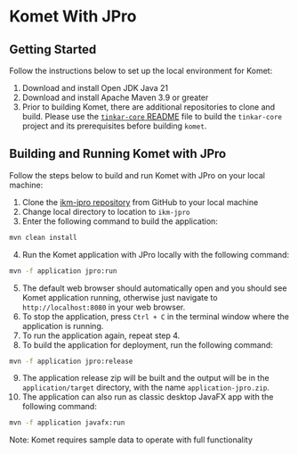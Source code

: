 # Komet With JPro
## Getting Started
Follow the instructions below to set up the local environment for Komet:

1. Download and install Open JDK Java 21
2. Download and install Apache Maven 3.9 or greater
3. Prior to building Komet, there are additional repositories to clone and build. Please use
   the [`tinkar-core` README](https://github.com/ikmdev/tinkar-core/blob/main/README.md) file to build the `tinkar-core`
   project and its prerequisites before building `komet`.

## Building and Running Komet with JPro
Follow the steps below to build and run Komet with JPro on your local machine:
1. Clone the [ikm-jpro repository](https://github.com/ikmdev/ikm-jpro) from GitHub to your local machine
2. Change local directory to location to `ikm-jpro`
3. Enter the following command to build the application:
```bash
mvn clean install
```
4. Run the Komet application with JPro locally with the following command:
```bash
mvn -f application jpro:run
```
5. The default web browser should automatically open and you should see Komet application running, otherwise just
navigate to `http://localhost:8080` in your web browser.
6. To stop the application, press `Ctrl + C` in the terminal window where the application is running.
7. To run the application again, repeat step 4.
8. To build the application for deployment, run the following command:
```bash
mvn -f application jpro:release
```
9. The application release zip will be built and the output will be in the `application/target` directory, with the name 
`application-jpro.zip`.
10. The application can also run as classic desktop JavaFX app with the following command:
```bash
mvn -f application javafx:run
```

Note: Komet requires sample data to operate with full functionality
